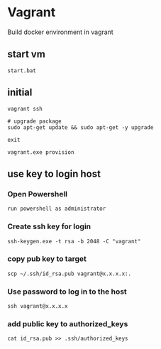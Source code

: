 # Vagrant

Build docker environment in vagrant

## start vm
```
start.bat
```

## initial
```
vagrant ssh

# upgrade package
sudo apt-get update && sudo apt-get -y upgrade

exit

vagrant.exe provision
```

## use key to login host

### Open Powershell
```
run powershell as administrator
```
### Create ssh key for login
```
ssh-keygen.exe -t rsa -b 2048 -C "vagrant"
```
### copy pub key to target
```
scp ~/.ssh/id_rsa.pub vagrant@x.x.x.x:.
```
### Use password to log in to the host
```
ssh vagrant@x.x.x.x
```
### add public key to authorized_keys
```
cat id_rsa.pub >> .ssh/authorized_keys
```

